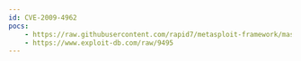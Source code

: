 ```yaml
---
id: CVE-2009-4962
pocs:
    - https://raw.githubusercontent.com/rapid7/metasploit-framework/master/modules/exploits/windows/fileformat/fatplayer_wav.rb
    - https://www.exploit-db.com/raw/9495
---
```

